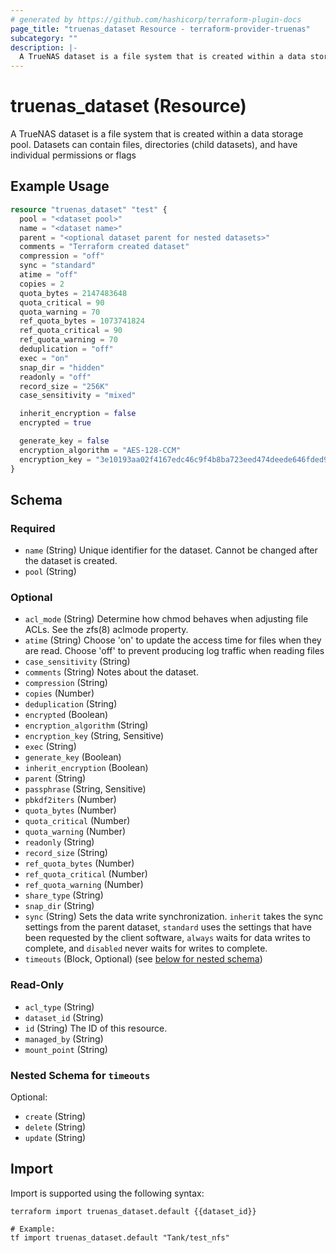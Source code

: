 ```yaml
---
# generated by https://github.com/hashicorp/terraform-plugin-docs
page_title: "truenas_dataset Resource - terraform-provider-truenas"
subcategory: ""
description: |-
  A TrueNAS dataset is a file system that is created within a data storage pool. Datasets can contain files, directories (child datasets), and have individual permissions or flags
---
```


# truenas_dataset (Resource)

A TrueNAS dataset is a file system that is created within a data storage pool. Datasets can contain files, directories (child datasets), and have individual permissions or flags

## Example Usage

```terraform
resource "truenas_dataset" "test" {
  pool = "<dataset pool>"
  name = "<dataset name>"
  parent = "<optional dataset parent for nested datasets>"
  comments = "Terraform created dataset"
  compression = "off"
  sync = "standard"
  atime = "off"
  copies = 2
  quota_bytes = 2147483648
  quota_critical = 90
  quota_warning = 70
  ref_quota_bytes = 1073741824
  ref_quota_critical = 90
  ref_quota_warning = 70
  deduplication = "off"
  exec = "on"
  snap_dir = "hidden"
  readonly = "off"
  record_size = "256K"
  case_sensitivity = "mixed"

  inherit_encryption = false
  encrypted = true

  generate_key = false
  encryption_algorithm = "AES-128-CCM"
  encryption_key = "3e10193aa02f4167edc46c9f4b8ba723eed474deede646fded99628de1878d51"
}
```

<!-- schema generated by tfplugindocs -->
## Schema

### Required

- `name` (String) Unique identifier for the dataset. Cannot be changed after the dataset is created.
- `pool` (String)

### Optional

- `acl_mode` (String) Determine how chmod behaves when adjusting file ACLs. See the zfs(8) aclmode property.
- `atime` (String) Choose 'on' to update the access time for files when they are read. Choose 'off' to prevent producing log traffic when reading files
- `case_sensitivity` (String)
- `comments` (String) Notes about the dataset.
- `compression` (String)
- `copies` (Number)
- `deduplication` (String)
- `encrypted` (Boolean)
- `encryption_algorithm` (String)
- `encryption_key` (String, Sensitive)
- `exec` (String)
- `generate_key` (Boolean)
- `inherit_encryption` (Boolean)
- `parent` (String)
- `passphrase` (String, Sensitive)
- `pbkdf2iters` (Number)
- `quota_bytes` (Number)
- `quota_critical` (Number)
- `quota_warning` (Number)
- `readonly` (String)
- `record_size` (String)
- `ref_quota_bytes` (Number)
- `ref_quota_critical` (Number)
- `ref_quota_warning` (Number)
- `share_type` (String)
- `snap_dir` (String)
- `sync` (String) Sets the data write synchronization. `inherit` takes the sync settings from the parent dataset, `standard` uses the settings that have been requested by the client software, `always` waits for data writes to complete, and `disabled` never waits for writes to complete.
- `timeouts` (Block, Optional) (see [below for nested schema](#nestedblock--timeouts))

### Read-Only

- `acl_type` (String)
- `dataset_id` (String)
- `id` (String) The ID of this resource.
- `managed_by` (String)
- `mount_point` (String)

<a id="nestedblock--timeouts"></a>
### Nested Schema for `timeouts`

Optional:

- `create` (String)
- `delete` (String)
- `update` (String)

## Import

Import is supported using the following syntax:

```shell
terraform import truenas_dataset.default {{dataset_id}}

# Example:
tf import truenas_dataset.default "Tank/test_nfs"
```
